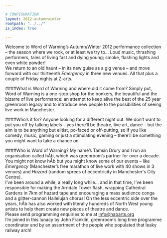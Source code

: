 ```yaml
---

# CONFIGURATION
layout: 2012-autumnwinter
rootpath: "../../"
is_index: true

---
```


Welcome to Word of Warning’s Autumn/Winter 2012 performance collection –  the season where we rock, or at least we try to…  Loud music, thrashing performers, tales of living fast and dying young; smoke, flashing lights and even white powder!            
We return to an old haunt – in its new guise as a gig venue – and move forward with our thirteenth *Emergency* in three new venues. All that plus a couple of Friday nights at Z-arts.          

####What is Word of Warning and where did it come from?
Simply put, Word of Warning is a one-stop shop for the bonkers, the beautiful and the bizarre of live performance: an attempt to keep alive the best of the 25 year greenroom legacy and to introduce new people to the possibilities of seeing live work in Manchester.          

####Who’s it for?
Anyone looking for a different night out.
We don’t want to put you off by talking labels – yes there’ll be theatre, live art, dance – but the aim is to be anything but elitist, po-faced or off-putting, so if you like comedy, music, gaming or just a stimulating evening – there’ll be something you might want to take a chance on.            

####Who is Word of Warning?
My name’s Tamsin Drury and I run an organisation called hÅb, which was greenroom’s partner for over a decade. You might not know hÅb but you might know some of our events – like *Emergency* (Manchester’s free marathon of live work with 40 shows in 3 venues) and *Hazard* (random sprees of eccentricity in Manchester's City Centre).      
I’ve been around a while, a really long while… and in that time, I’ve been responsible for making the Arndale Tower flash, wrapping Cathedral Gardens in 7km of hazard tape and encouraging a mass audience conga and a glitter-cannon Hallelujah chorus! On the less eccentric side over the years, hÅb has also worked with literally hundreds of North West young artists to help them create new pieces of theatre and dance.             
Please send programming enquiries to me at info@habarts.org             
I’m joined in this lunacy by John Franklin, greenroom’s long time programme coordinator and by an assortment of the people who populated that leaky railway arch!